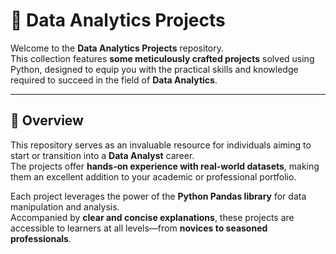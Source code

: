 
# 🐍 Data Analytics Projects

Welcome to the **Data Analytics Projects** repository.  
This collection features **some  meticulously crafted projects** solved using Python, designed to equip you with the practical skills and knowledge required to succeed in the field of **Data Analytics**.

---

## 📌 Overview

This repository serves as an invaluable resource for individuals aiming to start or transition into a **Data Analyst** career.  
The projects offer **hands-on experience with real-world datasets**, making them an excellent addition to your academic or professional portfolio.

Each project leverages the power of the **Python Pandas library** for data manipulation and analysis.  
Accompanied by **clear and concise explanations**, these projects are accessible to learners at all levels—from **novices to seasoned professionals**.
